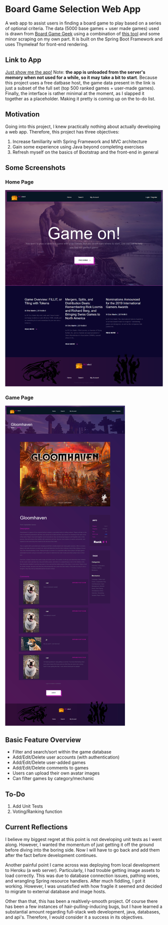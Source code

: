 # Board Game Selection Web App

A web app to assist users in finding a board game to play based on a series of optional criteria. The data (5000 base games + user made games) used is drawn from [Board Game Geek](https://boardgamegeek.com/) using a combination of [this tool](https://github.com/mcdemarco/bgg_pull/tree/fans) and some minor scraping on my own part. It is built on the Spring Boot Framework and uses Thymeleaf for front-end rendering.

## Link to App
[Just show me the app!](https://bg-selector.herokuapp.com/) Note: **the app is unloaded from the server's memory when not used for a while, so it may take a bit to start**. Because this project uses a free datbase host, the game data present in the link is just a subset of the full set (top 500 ranked games + user-made games). Finally, the interface is rather minimal at the moment, as I slapped it together as a placeholder. Making it pretty is coming up on the to-do list.

## Motivation

Going into this project, I knew practically nothing about actually developing a web app. Therefore, this project has three objectives:

1. Increase familiarity with Spring Framework and MVC architecture
2. Gain some experience using Java beyond completing exercises
3. Refresh myself on the basics of Bootstrap and the front-end in general

## Some Screenshots

### Home Page

![Home Page](media/screenshots/home_page.png "Home Page")

### Game Page

![Game Page](media/screenshots/game_page.jpg "Game Page")

## Basic Feature Overview

* Filter and search/sort within the game database
* Add/Edit/Delete user accounts (with authentication)
* Add/Edit/Delete user-added games
* Add/Edit/Delete comments to games
* Users can upload their own avatar images
* Can filter games by category/mechanic

## To-Do

1. Add Unit Tests
1. Voting/Ranking function

## Current Reflections

I believe my biggest regret at this point is not developing unit tests as I went along. However, I wanted the momentum of just getting it off the ground before diving into the boring side. Now I will have to go back and add them after the fact before development continues.

Another painful point I came across was deploying from local development to Heroku (a web server). Particularly, I had trouble getting image assets to load correctly. This was due to database connection issues, pathing woes, and wrangling Spring resource handlers. After much fiddling, I got it working. However, I was unsatisfied with how fragile it seemed and decided to migrate to external database and image hosts.

Other than that, this has been a realtively-smooth project. Of course there has been a few instances of hair-pulling-inducing bugs, but I have learned a substantial amount regarding full-stack web development, java, databases, and api's. Therefore, I would consider it a success in its objectives.
